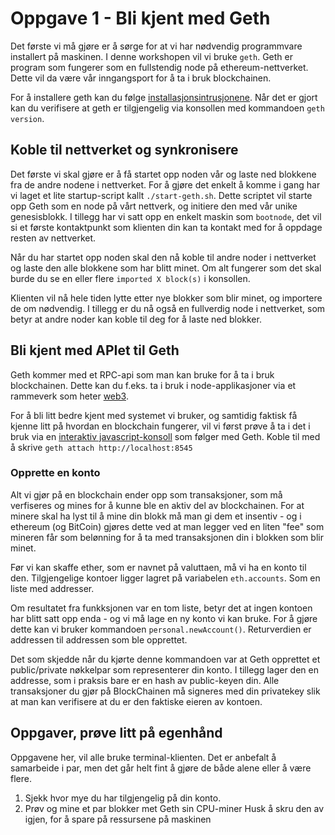 # Oppgave 1 - Bli kjent med Geth

Det første vi må gjøre er å sørge for at vi har nødvendig programmvare
installert på maskinen. I denne workshopen vil vi bruke `geth`. Geth
er program som fungerer som en fullstendig node på ethereum-nettverket.
Dette vil da være vår inngangsport for å ta i bruk blockchainen. 

For å installere geth kan du følge [installasjonsintrusjonene](https://github.com/ethereum/go-ethereum/wiki/Building-Ethereum). 
Når det er gjort kan du verifisere at geth er tilgjengelig via konsollen
med kommandoen `geth version`.

## Koble til nettverket og synkronisere

Det første vi skal gjøre er å få startet opp noden vår og laste ned blokkene
fra de andre nodene i nettverket. For å gjøre det enkelt å komme i gang
har vi laget et lite startup-script kallt `./start-geth.sh`. Dette scriptet
vil starte opp Geth som en node på vårt nettverk, og initiere den med vår
unike genesisblokk. I tillegg har vi satt opp en enkelt maskin som `bootnode`,
det vil si et første kontaktpunkt som klienten din kan ta kontakt med for å
oppdage resten av nettverket.

Når du har startet opp noden skal den nå koble til andre noder i nettverket og
laste den alle blokkene som har blitt minet. Om alt fungerer som det skal
burde du se en eller flere `imported X block(s)` i konsollen.

Klienten vil nå hele tiden lytte etter nye blokker som blir minet, og
importere de om nødvendig. I tillegg er du nå også en fullverdig node i
nettverket, som betyr at andre noder kan koble til deg for å laste ned blokker.

## Bli kjent med APIet til Geth

Geth kommer med et RPC-api som man kan bruke for å ta i bruk blockchainen.
Dette kan du f.eks. ta i bruk i node-applikasjoner via et rammeverk som
heter [web3](https://github.com/ethereum/wiki/wiki/JavaScript-API).

For å bli litt bedre kjent med systemet vi bruker, og samtidig faktisk få
kjenne litt på hvordan en blockchain fungerer, vil vi først prøve å ta i
det i bruk via en [interaktiv javascript-konsoll](https://github.com/ethereum/go-ethereum/wiki/JavaScript-Console) 
som følger med Geth. Koble til med å skrive `geth attach http://localhost:8545`

### Opprette en konto

Alt vi gjør på en blockchain ender opp som transaksjoner, som må verfiseres og
mines for å kunne ble en aktiv del av blockchainen. For at minere skal ha lyst
til å mine din blokk må man gi dem et insentiv - og i ethereum (og BitCoin)
gjøres dette ved at man legger ved en liten "fee" som mineren får som
belønning for å ta med transaksjonen din i blokken som blir minet.

Før vi kan skaffe ether, som er navnet på valuttaen, må vi ha en konto
til den. Tilgjengelige kontoer ligger lagret på variabelen `eth.accounts`.
Som en liste med addresser.

Om resultatet fra funkksjonen var en tom liste, betyr det at ingen kontoen
har blitt satt opp enda - og vi må lage en ny konto vi kan bruke. For å gjøre
dette kan vi bruker kommandoen `personal.newAccount()`. Returverdien er
addressen til addressen som ble opprettet.

Det som skjedde når du kjørte denne kommandoen var at Geth opprettet et
public/private nøkkelpar som representerer din konto. I tillegg lager den
en addresse, som i praksis bare er en hash av public-keyen din. Alle
transaksjoner du gjør på BlockChainen må signeres med din privatekey
slik at man kan verifisere at du er den faktiske eieren av kontoen.

## Oppgaver, prøve litt på egenhånd

Oppgavene her, vil alle bruke terminal-klienten. Det er anbefalt å samarbeide
i par, men det går helt fint å gjøre de både alene eller å være flere.

1. Sjekk hvor mye du har tilgjengelig på din konto.
2. Prøv og mine et par blokker met Geth sin CPU-miner
    Husk å skru den av igjen, for å spare på ressursene på maskinen
